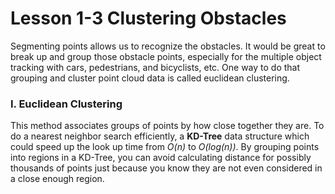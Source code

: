 # Lesson 1-3 Clustering Obstacles

Segmenting points allows us to recognize the obstacles. It would be great to break up and group those obstacle points, especially for the multiple object tracking with cars, pedestrians, and bicyclists, etc. One way to do that grouping and cluster point cloud data is called euclidean clustering.

### I. Euclidean Clustering

This method associates groups of points by how close together they are. To do a nearest neighbor search efficiently, a **KD-Tree** data structure which could speed up the look up time from *O(n)* to *O(log(n))*. By grouping points into regions in a KD-Tree, you can avoid calculating distance for possibly thousands of points just because you know they are not even considered in a close enough region.